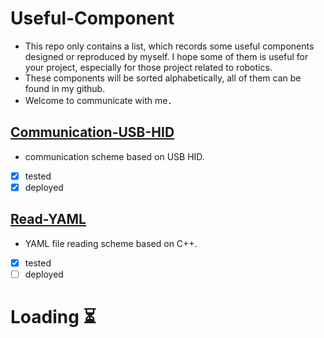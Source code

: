 # Useful-Component
* This repo only contains a list, which records some useful components designed or reproduced by myself. I hope some of them is useful for your project,
 especially for those project related to robotics.     
* These components will be sorted alphabetically, all of them can be found in my github.
* Welcome to communicate with me．　　　　　
## [Communication-USB-HID](https://github.com/Technician13/Communication-USB-HID)
* communication scheme based on USB HID.         

- [x] tested      
- [x] deployed

## [Read-YAML](https://github.com/Technician13/Read-YAML)    
* YAML file reading scheme based on C++.

- [x] tested      
- [ ] deployed

# Loading   :hourglass_flowing_sand:   

